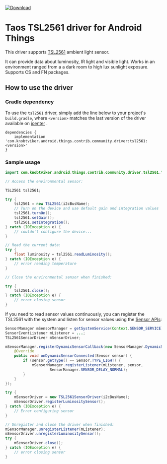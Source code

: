 [ ![Download](https://api.bintray.com/packages/knobtviker/maven/tsl2561/images/download.svg) ](https://bintray.com/knobtviker/maven/tsl2561/_latestVersion)

Taos TSL2561 driver for Android Things
======================================

This driver supports [TSL2561](https://ams.com/tsl2561) ambient light sensor.

It can provide data about luminosity, IR light and visible light.
Works in an environment ranged from a a dark room to high lux sunlight exposure.
Supports CS and FN packages.

How to use the driver
---------------------

### Gradle dependency

To use the `tsl2561` driver, simply add the line below to your project's `build.gradle`,
where `<version>` matches the last version of the driver available on [jcenter](https://bintray.com/knobtviker/maven/tsl2561) .

```
dependencies {
    implementation 'com.knobtviker.android.things.contrib.community.driver:tsl2561:<version>'
}
```

### Sample usage

```java
import com.knobtviker.android.things.contrib.community.driver.tsl2561.TSL2561;

// Access the environmental sensor:

TSL2561 tsl2561;

try {
    tsl2561 = new TSL2561(i2cBusName);
    // Turn on the device and use default gain and integration values
    tsl2561.turnOn();
    tsl2561.setGain();
    tsl2561.setIntegration();
} catch (IOException e) {
    // couldn't configure the device...
}

// Read the current data:
try {
    float luminosity = tsl2561.readLuminosity();
} catch (IOException e) {
    // error reading temperature
}

// Close the environmental sensor when finished:

try {
    tsl2561.close();
} catch (IOException e) {
    // error closing sensor
}
```

If you need to read sensor values continuously, you can register the TSL2561 with the system and
listen for sensor values using the [Sensor APIs](https://developer.android.com/guide/topics/sensors/sensors_overview):
```java
SensorManager mSensorManager = getSystemService(Context.SENSOR_SERVICE);
SensorEventListener mListener = ...;
TSL2561SensorDriver mSensorDriver;

mSensorManager.registerDynamicSensorCallback(new SensorManager.DynamicSensorCallback() {
    @Override
    public void onDynamicSensorConnected(Sensor sensor) {
        if (sensor.getType() == Sensor.TYPE_LIGHT) {
            mSensorManager.registerListener(mListener, sensor,
                    SensorManager.SENSOR_DELAY_NORMAL);
        }
    }
});

try {
    mSensorDriver = new TSL2561SensorDriver(i2cBusName);
    mSensorDriver.registerLuminositySensor();
} catch (IOException e) {
    // Error configuring sensor
}

// Unregister and close the driver when finished:
mSensorManager.unregisterListener(mListener);
mSensorDriver.unregisterLuminositySensor();
try {
    mSensorDriver.close();
} catch (IOException e) {
    // error closing sensor
}
```
